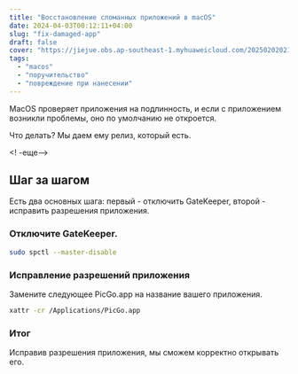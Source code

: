 ```yaml
---
title: "Восстановление сломанных приложений в macOS"
date: 2024-04-03T00:12:11+04:00
slug: "fix-damaged-app"
draft: false
cover: "https://jiejue.obs.ap-southeast-1.myhuaweicloud.com/20250202021703377.webp"
tags:
  - "macos"
  - "поручительство"
  - "повреждение при нанесении"
---
```


MacOS проверяет приложения на подлинность, и если с приложением возникли проблемы, оно по умолчанию не откроется.

Что делать? Мы даем ему релиз, который есть.

<! -еще-->

## Шаг за шагом

Есть два основных шага: первый - отключить GateKeeper, второй - исправить разрешения приложения.

### Отключите GateKeeper.
```bash
sudo spctl --master-disable
```

### Исправление разрешений приложения
Замените следующее PicGo.app на название вашего приложения.
```bash
xattr -cr /Applications/PicGo.app
```

### Итог
Исправив разрешения приложения, мы сможем корректно открывать его.

